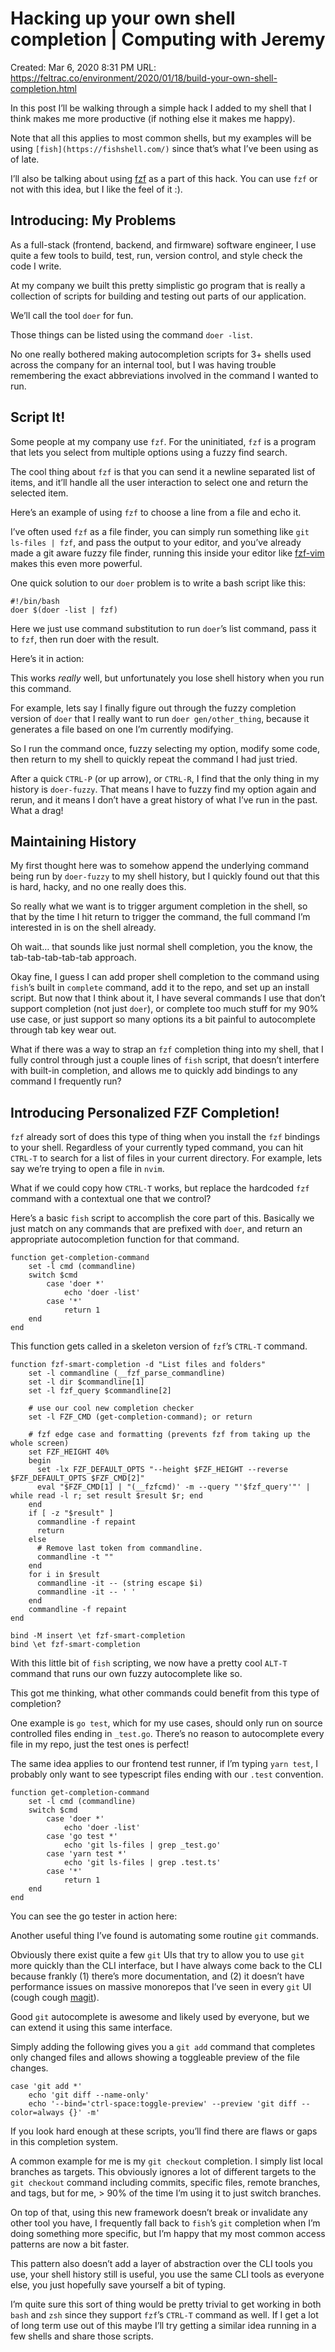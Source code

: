 # Hacking up your own shell completion | Computing with Jeremy

Created: Mar 6, 2020 8:31 PM
URL: https://feltrac.co/environment/2020/01/18/build-your-own-shell-completion.html

In this post I’ll be walking through a simple hack I added to my shell that I think makes me more productive (if nothing else it makes me happy).

Note that all this applies to most common shells, but my examples will be using `[fish](https://fishshell.com/)` since that’s what I’ve been using as of late.

I’ll also be talking about using [fzf](https://github.com/junegunn/fzf) as a part of this hack. You can use `fzf` or not with this idea, but I like the feel of it :).

## Introducing: My Problems

As a full-stack (frontend, backend, and firmware) software engineer, I use quite a few tools to build, test, run, version control, and style check the code I write.

At my company we built this pretty simplistic go program that is really a collection of scripts for building and testing out parts of our application.

We’ll call the tool `doer` for fun.

Those things can be listed using the command `doer -list`.

No one really bothered making autocompletion scripts for 3+ shells used across the company for an internal tool, but I was having trouble remembering the exact abbreviations involved in the command I wanted to run.

## Script It!

Some people at my company use `fzf`. For the uninitiated, `fzf` is a program that lets you select from multiple options using a fuzzy find search.

The cool thing about `fzf` is that you can send it a newline separated list of items, and it’ll handle all the user interaction to select one and return the selected item.

Here’s an example of using `fzf` to choose a line from a file and echo it.

I’ve often used `fzf` as a file finder, you can simply run something like `git ls-files | fzf`, and pass the output to your editor, and you’ve already made a git aware fuzzy file finder, running this inside your editor like [fzf-vim](https://github.com/junegunn/fzf.vim) makes this even more powerful.

One quick solution to our `doer` problem is to write a bash script like this:

```
#!/bin/bash
doer $(doer -list | fzf)
```

Here we just use command substitution to run `doer`’s list command, pass it to `fzf`, then run doer with the result.

Here’s it in action:

This works *really* well, but unfortunately you lose shell history when you run this command.

For example, lets say I finally figure out through the fuzzy completion version of `doer` that I really want to run `doer gen/other_thing`, because it generates a file based on one I’m currently modifying.

So I run the command once, fuzzy selecting my option, modify some code, then return to my shell to quickly repeat the command I had just tried.

After a quick `CTRL-P` (or up arrow), or `CTRL-R`, I find that the only thing in my history is `doer-fuzzy`. That means I have to fuzzy find my option again and rerun, and it means I don’t have a great history of what I’ve run in the past. What a drag!

## Maintaining History

My first thought here was to somehow append the underlying command being run by `doer-fuzzy` to my shell history, but I quickly found out that this is hard, hacky, and no one really does this.

So really what we want is to trigger argument completion in the shell, so that by the time I hit return to trigger the command, the full command I’m interested in is on the shell already.

Oh wait… that sounds like just normal shell completion, you the know, the tab-tab-tab-tab-tab approach.

Okay fine, I guess I can add proper shell completion to the command using `fish`’s built in `complete` command, add it to the repo, and set up an install script. But now that I think about it, I have several commands I use that don’t support completion (not just `doer`), or complete too much stuff for my 90% use case, or just support so many options its a bit painful to autocomplete through tab key wear out.

What if there was a way to strap an `fzf` completion thing into my shell, that I fully control through just a couple lines of `fish` script, that doesn’t interfere with built-in completion, and allows me to quickly add bindings to any command I frequently run?

## Introducing Personalized FZF Completion!

`fzf` already sort of does this type of thing when you install the `fzf` bindings to your shell. Regardless of your currently typed command, you can hit `CTRL-T` to search for a list of files in your current directory. For example, lets say we’re trying to open a file in `nvim`.

What if we could copy how `CTRL-T` works, but replace the hardcoded `fzf` command with a contextual one that we control?

Here’s a basic `fish` script to accomplish the core part of this. Basically we just match on any commands that are prefixed with `doer`, and return an appropriate autocompletion function for that command.

```
function get-completion-command
	set -l cmd (commandline)
	switch $cmd
		case 'doer *'
			echo 'doer -list'
		case '*'
			return 1
	end
end
```

This function gets called in a skeleton version of `fzf`’s `CTRL-T` command.

```
function fzf-smart-completion -d "List files and folders"
	set -l commandline (__fzf_parse_commandline)
	set -l dir $commandline[1]
	set -l fzf_query $commandline[2]

	# use our cool new completion checker
	set -l FZF_CMD (get-completion-command); or return

	# fzf edge case and formatting (prevents fzf from taking up the whole screen)
	set FZF_HEIGHT 40%
	begin
	  set -lx FZF_DEFAULT_OPTS "--height $FZF_HEIGHT --reverse $FZF_DEFAULT_OPTS $FZF_CMD[2]"
	  eval "$FZF_CMD[1] | "(__fzfcmd)' -m --query "'$fzf_query'"' | while read -l r; set result $result $r; end
	end
	if [ -z "$result" ]
	  commandline -f repaint
	  return
	else
	  # Remove last token from commandline.
	  commandline -t ""
	end
	for i in $result
	  commandline -it -- (string escape $i)
	  commandline -it -- ' '
	end
	commandline -f repaint
end

bind -M insert \et fzf-smart-completion
bind \et fzf-smart-completion
```

With this little bit of `fish` scripting, we now have a pretty cool `ALT-T` command that runs our own fuzzy autocomplete like so.

This got me thinking, what other commands could benefit from this type of completion?

One example is `go test`, which for my use cases, should only run on source controlled files ending in `_test.go`. There’s no reason to autocomplete every file in my repo, just the test ones is perfect!

The same idea applies to our frontend test runner, if I’m typing `yarn test`, I probably only want to see typescript files ending with our `.test` convention.

```
function get-completion-command
	set -l cmd (commandline)
	switch $cmd
		case 'doer *'
			echo 'doer -list'
		case 'go test *'
			echo 'git ls-files | grep _test.go'
		case 'yarn test *'
			echo 'git ls-files | grep .test.ts'
		case '*'
			return 1
	end
end
```

You can see the go tester in action here:

Another useful thing I’ve found is automating some routine `git` commands.

Obviously there exist quite a few `git` UIs that try to allow you to use `git` more quickly than the CLI interface, but I have always come back to the CLI because frankly (1) there’s more documentation, and (2) it doesn’t have performance issues on massive monorepos that I’ve seen in every `git` UI (cough cough [magit](https://magit.vc/manual/magit/Performance.html#Performance)).

Good `git` autocomplete is awesome and likely used by everyone, but we can extend it using this same interface.

Simply adding the following gives you a `git add` command that completes only changed files and allows showing a toggleable preview of the file changes.

```
case 'git add *'
	echo 'git diff --name-only'
	echo '--bind='ctrl-space:toggle-preview' --preview 'git diff --color=always {}' -m'
```

If you look hard enough at these scripts, you’ll find there are flaws or gaps in this completion system.

A common example for me is my `git checkout` completion. I simply list local branches as targets. This obviously ignores a lot of different targets to the `git checkout` command including commits, specific files, remote branches, and tags, but for me, > 90% of the time I’m using it to just switch branches.

On top of that, using this new framework doesn’t break or invalidate any other tool you have, I frequently fall back to `fish`’s `git` completion when I’m doing something more specific, but I’m happy that my most common access patterns are now a bit faster.

This pattern also doesn’t add a layer of abstraction over the CLI tools you use, your shell history still is useful, you use the same CLI tools as everyone else, you just hopefully save yourself a bit of typing.

I’m quite sure this sort of thing would be pretty trivial to get working in both `bash` and `zsh` since they support `fzf`’s `CTRL-T` command as well. If I get a lot of long term use out of this maybe I’ll try getting a similar idea running in a few shells and share those scripts.